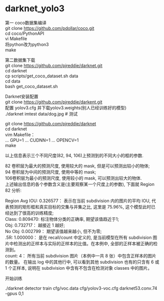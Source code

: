 # darknet_yolo3
第一 coco数据集编译</br>
git clone https://github.com/pdollar/coco.git</br>
cd coco/PythonAPI</br>
vi Makefile </br>
将python改为python3</br>
make</br>

第二数据集下载</br>
git clone https://github.com/pjreddie/darknet.git</br>
cd darknet</br>
cp scripts/get_coco_dataset.sh data</br>
cd data</br>
bash get_coco_dataset.sh</br>

Darknet安装配置</br>
git clone https://github.com/pjreddie/darkent.git</br>
配置 yolov3.cfg 并下载yolov3.weights(别人已经训练好的模型)</br>
./darknet imtest data/dog.jpg  # 测试

git clone https://github.com/pjreddie/darknet</br>
cd darknet</br>
vim Makefile：</br>
  ... GPU=1
  ... CUDNN=1
  ... OPENCV=1</br>
make</br>


以上信息表示三个不同尺度(82, 94, 106)上预测到的不同大小的框的参数.</br>

82 卷积层为最大的预测尺度, 使用较大的 mask, 但是可以预测出较小的物体;</br>
94 卷积层为中间的预测尺度, 使用中等的 mask;</br>
106卷积层为最小的预测尺度, 使用较小的 mask, 可以预测出较大的物体.</br>
上述输出信息的各个参数含义是(主要观察某一个尺度上的参数), 下面就 Region 82 分析:</br>

Region Avg IOU: 0.326577： 表示在当前 subdivision 内的图片的平均 IOU, 代表预测的矩形框和真实目标的交集与并集之比, 这里是 75.96%, 这个模型此时已经达到了很高的训练精度;</br>
Class: 0.809470: 标注物体分类的正确率, 期望该值趋近于1;</br>
Obj: 0.732717： 越接近 1 越好;</br>
No Obj: 0.002799： 期望该值越来越小, 但不为零;</br>
.5R: 1.000000： 是在 recall/count 中定义的, 是当前模型在所有 subdivision 图片中检测出的正样本与实际的正样本的比值。在本例中, 全部的正样本被正确的检测到。 </br>
count: 4： 所有当前 subdivision 图片（本例中一共 8 张）中包含正样本的图片的数量。 在输出 log 中的其他行中, 可以看到其他 subdivision 也有的只含有 6 或 1 个正样本, 说明在 subdivision 中含有不包含在检测对象 classes 中的图片。</br>

开始训练</br>

./darknet detector train cfg/voc.data cfg/yolov3-voc.cfg darknet53.conv.74 -gpus 0,1</br>

